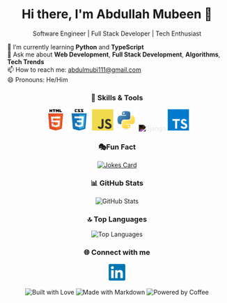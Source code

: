 <!-- Header -->
<!-- ![Header](https://github.com/Abdullah-Mubeen/Abdullah-Mubeen/blob/main/Blue%20Yellow%20Futuristic%20Virtual%20Technology%20Blog%20Banner.png) -->

<!-- Introduction -->
<h1 align="center">Hi there, I'm Abdullah Mubeen 👋</h1>
<p align="center">Software Engineer | Full Stack Developer | Tech Enthusiast</p>

<!-- Bio -->
<p>
  🌱 I’m currently learning <strong>Python</strong> and <strong>TypeScript</strong><br/>
  💬 Ask me about <strong>Web Development</strong>, <strong>Full Stack Development</strong>, <strong>Algorithms</strong>, <strong>Tech Trends</strong><br/>
  📫 How to reach me: <a href="mailto:abdulmubi111@gmail.com">abdulmubi111@gmail.com</a><br/>
  😄 Pronouns: He/Him
</p>

<!-- Skills -->
<h3 align="center">🚀 Skills & Tools</h3>
<p align="center">
  <img src="https://raw.githubusercontent.com/devicons/devicon/master/icons/html5/html5-original-wordmark.svg" alt="HTML5" title="HTML5" width="50" height="50"/>
  <img src="https://raw.githubusercontent.com/devicons/devicon/master/icons/css3/css3-original-wordmark.svg" alt="CSS3" title="CSS3" width="50" height="50"/>
  <img src="https://raw.githubusercontent.com/devicons/devicon/master/icons/javascript/javascript-original.svg" alt="JavaScript" title="JavaScript" width="50" height="50"/>
  
  <img src="https://raw.githubusercontent.com/devicons/devicon/master/icons/python/python-original.svg" alt="Python" title="Python" width="50" height="50"/>
  <img src="https://upload.wikimedia.org/wikipedia/commons/7/75/Django_logo.svg" alt="Django" title="Django" width="50" height="50" style="filter: invert(100%);"/>
  <img src="https://raw.githubusercontent.com/devicons/devicon/master/icons/typescript/typescript-original.svg" alt="TypeScript" title="TypeScript" width="50" height="50"/>
 <!--   <img src="https://raw.githubusercontent.com/devicons/devicon/master/icons/react/react-original-wordmark.svg" alt="React" title="React" width="50" height="50"/>
  <img src="https://raw.githubusercontent.com/devicons/devicon/master/icons/nextjs/nextjs-original-wordmark.svg" alt="Next.js" title="Next.js" width="50" height="50"/>
  <img src="https://raw.githubusercontent.com/devicons/devicon/master/icons/fastapi/fastapi-original.svg" alt="FastAPI" title="FastAPI" width="50" height="50"/>
  <img src="https://raw.githubusercontent.com/devicons/devicon/master/icons/postgresql/postgresql-original-wordmark.svg" alt="PostgreSQL" title="PostgreSQL" width="50" height="50"/> -->
</p>

<!-- Fun Fact -->
<h3 align="center">🎭Fun Fact </h3>
<p align="center">  
  <a href="https://readme-jokes.vercel.app/api?theme=algolia" target="_blank" rel="noopener noreferrer">
    <img src="https://readme-jokes.vercel.app/api?theme=algolia" alt="Jokes Card" style="max-width: 100%;">
  </a>
</p>



<!-- GitHub Stats -->
<h3 align="center">📊 GitHub Stats</h3>
<p align="center">
  <img src="https://github-readme-stats.vercel.app/api?username=abdullah-mubeen&show_icons=true&theme=algolia" alt="GitHub Stats" />
</p>

<!-- Top Languages -->
<h3 align="center">🔝 Top Languages</h3>
<p align="center">
  <img src="https://github-readme-stats.vercel.app/api/top-langs/?username=abdullah-mubeen&layout=compact&theme=algolia" alt="Top Languages" />
</p>

<!-- Featured Projects -->
<!--<h3 align="center">📂 Featured Projects</h3>
<p align="center">
  <a href="https://github.com/abdullah-mubeen/project1">
    <img src="https://github-readme-stats.vercel.app/api/pin/?username=abdullah-mubeen&repo=project1&theme=algolia" alt="Project 1" />
  </a>
  <a href="https://github.com/abdullah-mubeen/project2">
    <img src="https://github-readme-stats.vercel.app/api/pin/?username=abdullah-mubeen&repo=project2&theme=algolia" alt="Project 2" />
  </a>
</p> -->

<!-- Connect with me -->
<h3 align="center">🌐 Connect with me</h3>
<p align="center">
  <a href="https://linkedin.com/in/abdullah-mubeen" target="_blank">
    <img src="https://raw.githubusercontent.com/devicons/devicon/master/icons/linkedin/linkedin-original.svg" alt="LinkedIn" width="40" height="40"/>
  </a>
</p>

<!-- Footer -->
<p align="center">
  <img src="https://forthebadge.com/images/badges/built-with-love.svg" alt="Built with Love" />
  <img src="https://forthebadge.com/images/badges/made-with-markdown.svg" alt="Made with Markdown" />
  <img src="https://forthebadge.com/images/badges/powered-by-coffee.svg" alt="Powered by Coffee" />
</p>

